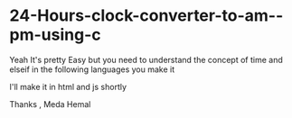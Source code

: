 # 24-Hours-clock-converter-to-am--pm-using-c

Yeah It's pretty Easy but you need to understand the concept of time and elseif in the following languages you make it 

I'll make it in html and js shortly


Thanks ,
Meda Hemal
